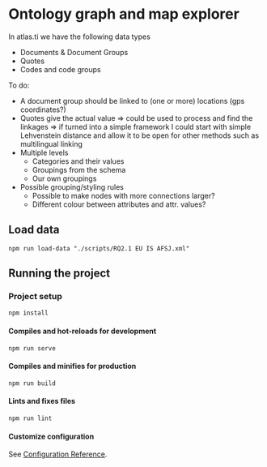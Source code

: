 # Ontology graph and map explorer

In atlas.ti we have the following data types

- Documents & Document Groups
- Quotes
- Codes and code groups

To do:

- A document group should be linked to (one or more) locations (gps coordinates?)
- Quotes give the actual value => could be used to process and find the linkages => if turned into a simple framework I could start with simple Lehvenstein distance and allow it to be open for other methods such as multilingual linking
- Multiple levels
  - Categories and their values
  - Groupings from the schema
  - Our own groupings
- Possible grouping/styling rules
  - Possible to make nodes with more connections larger?
  - Different colour between attributes and attr. values?

## Load data

```
npm run load-data "./scripts/RQ2.1 EU IS AFSJ.xml"
```

## Running the project

### Project setup
```
npm install
```

#### Compiles and hot-reloads for development
```
npm run serve
```

#### Compiles and minifies for production
```
npm run build
```

#### Lints and fixes files
```
npm run lint
```

#### Customize configuration
See [Configuration Reference](https://cli.vuejs.org/config/).
